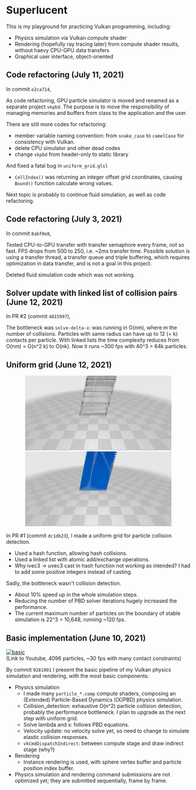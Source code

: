 # Superlucent

This is my playground for practicing Vulkan programming, including:
- Physics simulation via Vulkan compute shader
- Rendering (hopefully ray tracing later) from compute shader results, without haevy CPU-GPU data transfers
- Graphical user interface, object-oriented

## Code refactoring (July 11, 2021)

In commit `e2ca714`,

As code refactoring, GPU particle simulator is moved and renamed as a separate project `vkpbd`.
The purpose is to move the responsibility of managing memories and buffers from class to the application and the user.

There are still more codes for refactoring:
- member variable naming convention: from `snake_case` to `camelCase` for consistency with Vulkan.
- delete CPU simulator and other dead codes
- change `vkpbd` from header-only to static library

And fixed a fatal bug in `uniform_grid.glsl`
- `CellIndex()` was returning an integer offset grid coordinates, causing `Bound()` function calculate wrong values.

Next topic is probably to continue fluid simulation, as well as code refactoring.

## Code refactoring (July 3, 2021)

In commit `8abf0e8`,

Tested CPU-to-GPU transfer with transfer semaphore every frame, not so fast.
FPS drops from 500 to 250, i.e. ~2ms transfer time.
Possible solution is using a transfer thread, a transfer queue and triple buffering, which requires optimization in data transfer, and is not a goal in this project.

Deleted fluid simulation code which was not working.

## Solver update with linked list of collision pairs (June 12, 2021)

In PR #2 (commit `4815997`),

The bottleneck was `solve-delta-x`: was running in O(nm), where m the number of collisions.
Particles with same radius can have up to 12 (= k) contacts per particle.
With linked lists the time complexity reduces from O(nm) = O(n^2 k) to O(nk).
Now it runs ~300 fps with 40^3 = 64k particles.

## Uniform grid (June 12, 2021)

<p align="center">
  <img src="/results/cd_uniform_grid.gif" width="400">
  <img src="/results/cd_n2.gif" width="400">
</p>

In PR #1 (commit `dc1db23`), I made a uniform grid for particle collision detection.
- Used a hash function, allowing hash collisions.
- Used a linked list with atomic add/exchange operations.
- Why ivec3 -> uvec3 cast in hash function not working as intended? I had to add some positive integers instead of casting.

Sadly, the bottleneck wasn't collision detection.
- About 10% speed up in the whole simulation steps.
- Reducing the number of PBD solver iterations hugely increased the performance.
- The current maximum number of particles on the boundary of stable simulation is 22^3 = 10,648, running ~120 fps.

## Basic implementation (June 10, 2021)

[![basic](http://img.youtube.com/vi/g6oJ62bBLPc/0.jpg)](http://www.youtube.com/watch?v=g6oJ62bBLPc) \
(Link to Youtube, 4096 particles, ~30 fps with many contact constraints)

By commit `9281091` I present the basic pipeline of my Vulkan physics simulation and rendering, with the most basic components:
- Physics simulation
  - I made many `particle_*.comp` compute shaders, composing an (Extended) Particle-Based Dynamics ((X)PBD) physics simulation.
  - Collision_detection: exhaustive O(n^2) particle collision detection, probably the performance bottleneck. I plan to upgrade as the next step with uniform grid.
  - Solve lambda and x: follows PBD equations.
  - Velocity update: no velocity solve yet, so need to change to simulate elastic collision responses.
  - `vkCmdDispatchIndirect`: between compute stage and draw indirect stage (why?)
- Rendering
  - Instance rendering is used, with sphere vertex buffer and particle position index buffer.
- Physics simulation and rendering command submissions are not optimized yet; they are submitted sequentially, frame by frame.
